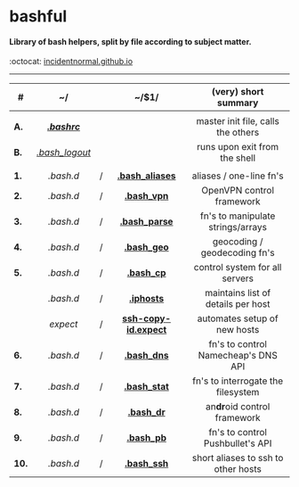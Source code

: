 # bashful
#### Library of bash helpers, split by file according to subject matter.
:octocat: [incidentnormal.github.io](https://incidentnormal.github.io)
- - - -
| **#**  |  ~/                             |   |  ~/$1/                                                     |  (very) short summary               |
|--------|:-------------------------------:|---|:----------------------------------------------------------:|:-----------------------------------:|
|        |                                 |   |                                                            |                                     |
| **A.** |  [**_.bashrc_**](.bashrc)       |   |                                                            | master init file, calls the others  |
| **B.** |  [*.bash_logout*](.bash_logout) |   |                                                            | runs upon exit from the shell       |
|        |                                 |   |                                                            |                                     |
| **1.** |  *.bash.d*                      | / | [**.bash_aliases**](.bash.d/.bash_aliases)                 | aliases / one-line fn's             |
| **2.** |  *.bash.d*                      | / | [**.bash_vpn**](.bash.d/.bash_vpn)                         | OpenVPN control framework           |
| **3.** |  *.bash.d*                      | / | [**.bash_parse**](.bash.d/.bash_parse)                     | fn's to manipulate strings/arrays   |
| **4.** |  *.bash.d*                      | / | [**.bash_geo**](.bash.d/.bash_geo)                         | geocoding / geodecoding fn's        |
| **5.** |  *.bash.d*                      | / | [**.bash_cp**](.bash.d/.bash_cp)                           | control system for all servers      |
|        |  *.bash.d*                      | / | [**.iphosts**](.bash.d/.iphosts)                           | maintains list of details per host  |
|        |  *expect*                       | / | [**ssh-copy-id.expect**](.bash.d/expect/ssh-copy-id.expect)| automates setup of new hosts        |
| **6.** |  *.bash.d*                      | / | [**.bash_dns**](.bash.d/.bash_dns)                         | fn's to control Namecheap's DNS API |
| **7.** |  *.bash.d*                      | / | [**.bash_stat**](.bash.d/.bash_stat)                       | fn's to interrogate the filesystem  |
| **8.** |  *.bash.d*                      | / | [**.bash_dr**](.bash.d/.bash_dr)                           | an**dr**oid  control framework      |
| **9.** |  *.bash.d*                      | / | [**.bash_pb**](.bash.d/.bash_pb)                           | fn's to control Pushbullet's API    |
| **10.** |  *.bash.d*                     | / | [**.bash_ssh**](.bash.d/.bash_ssh)                         | short aliases to ssh to other hosts |





